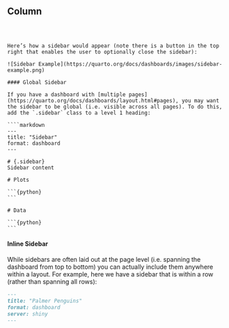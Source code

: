 ## Column

```{python}
```

```{python}
```
````

Here’s how a sidebar would appear (note there is a button in the top right that enables the user to optionally close the sidebar):

![Sidebar Example](https://quarto.org/docs/dashboards/images/sidebar-example.png)

#### Global Sidebar

If you have a dashboard with [multiple pages](https://quarto.org/docs/dashboards/layout.html#pages), you may want the sidebar to be global (i.e. visible across all pages). To do this, add the `.sidebar` class to a level 1 heading:

````markdown
---
title: "Sidebar"
format: dashboard
---

# {.sidebar}
Sidebar content

# Plots

```{python}
```

# Data

```{python}
```
````

#### Inline Sidebar

While sidebars are often laid out at the page level (i.e. spanning the dashboard from top to bottom) you can actually include them anywhere within a layout. For example, here we have a sidebar that is within a row (rather than spanning all rows):

````markdown
---
title: "Palmer Penguins"
format: dashboard
server: shiny
---

